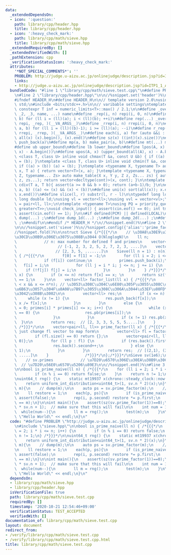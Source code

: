 ```yaml
---
data:
  _extendedDependsOn:
  - icon: ':question:'
    path: library/cpp/header.hpp
    title: library/cpp/header.hpp
  - icon: ':heavy_check_mark:'
    path: library/cpp/math/sieve.hpp
    title: library/cpp/math/sieve.hpp
  _extendedRequiredBy: []
  _extendedVerifiedWith: []
  _pathExtension: cpp
  _verificationStatusIcon: ':heavy_check_mark:'
  attributes:
    '*NOT_SPECIAL_COMMENTS*': ''
    PROBLEM: http://judge.u-aizu.ac.jp/onlinejudge/description.jsp?id=ITP1_1_A
    links:
    - http://judge.u-aizu.ac.jp/onlinejudge/description.jsp?id=ITP1_1_A
  bundledCode: "#line 1 \"library/cpp/math/sieve.test.cpp\"\n#define PROBLEM \"http://judge.u-aizu.ac.jp/onlinejudge/description.jsp?id=ITP1_1_A\"\
    \n#line 2 \"library/cpp/header.hpp\"\n\n//%snippet.set('header')%\n//%snippet.fold()%\n\
    #ifndef HEADER_H\n#define HEADER_H\n\n// template version 2.0\nusing namespace\
    \ std;\n#include <bits/stdc++.h>\n\n// varibable settings\ntemplate <class T>\
    \ constexpr T inf = numeric_limits<T>::max() / 2.1;\n\n#define _overload3(_1,\
    \ _2, _3, name, ...) name\n#define _rep(i, n) repi(i, 0, n)\n#define repi(i, a,\
    \ b) for (ll i = (ll)(a); i < (ll)(b); ++i)\n#define rep(...) _overload3(__VA_ARGS__,\
    \ repi, _rep, )(__VA_ARGS__)\n#define _rrep(i, n) rrepi(i, 0, n)\n#define rrepi(i,\
    \ a, b) for (ll i = (ll)((b)-1); i >= (ll)(a); --i)\n#define r_rep(...) _overload3(__VA_ARGS__,\
    \ rrepi, _rrep, )(__VA_ARGS__)\n#define each(i, a) for (auto &&i : a)\n#define\
    \ all(x) (x).begin(), (x).end()\n#define sz(x) ((int)(x).size())\n#define pb(a)\
    \ push_back(a)\n#define mp(a, b) make_pair(a, b)\n#define mt(...) make_tuple(__VA_ARGS__)\n\
    #define ub upper_bound\n#define lb lower_bound\n#define lpos(A, x) (lower_bound(all(A),\
    \ x) - A.begin())\n#define upos(A, x) (upper_bound(all(A), x) - A.begin())\ntemplate\
    \ <class T, class U> inline void chmax(T &a, const U &b) { if ((a) < (b)) (a)\
    \ = (b); }\ntemplate <class T, class U> inline void chmin(T &a, const U &b) {\
    \ if ((a) > (b)) (a) = (b); }\ntemplate <typename X, typename T> auto make_table(X\
    \ x, T a) { return vector<T>(x, a); }\ntemplate <typename X, typename Y, typename\
    \ Z, typename... Zs> auto make_table(X x, Y y, Z z, Zs... zs) { auto cont = make_table(y,\
    \ z, zs...); return vector<decltype(cont)>(x, cont); }\n\ntemplate <class T> T\
    \ cdiv(T a, T b){ assert(a >= 0 && b > 0); return (a+b-1)/b; }\n\n#define is_in(x,\
    \ a, b) ((a) <= (x) && (x) < (b))\n#define uni(x) sort(all(x)); x.erase(unique(all(x)),\
    \ x.end())\n#define slice(l, r) substr(l, r - l)\n\ntypedef long long ll;\ntypedef\
    \ long double ld;\nusing vl = vector<ll>;\nusing vvl = vector<vl>;\nusing pll\
    \ = pair<ll, ll>;\n\ntemplate <typename T>\nusing PQ = priority_queue<T, vector<T>,\
    \ greater<T>>;\nvoid check_input() { assert(cin.eof() == 0); int tmp; cin >> tmp;\
    \ assert(cin.eof() == 1); }\n\n#if defined(PCM) || defined(LOCAL)\n#else\n#define\
    \ dump(...) ;\n#define dump_1d(...) ;\n#define dump_2d(...) ;\n#define cerrendl\
    \ ;\n#endif\n\n#endif /* HEADER_H */\n//%snippet.end()%\n#line 2 \"library/cpp/math/sieve.hpp\"\
    \n\n//%snippet.set('sieve')%\n//%snippet.config({'alias':'prime_factor_by_sieve'})%\n\
    //%snippet.fold()%\n\nstruct Sieve {/*{{{*/\n    // \u30A8\u30E9\u30C8\u30B9\u30C6\
    \u30CD\u30B9\u306E\u3075\u308B\u3044 O(NloglogN)\n    ll n;                  \
    \            // n: max number for defined f and primes\n    vector<ll> f;    \
    \                  // [-1, 2, 3, 2, 5, 2, 7, 2, 3, ....]\n    vector<ll> primes;\
    \                 // [2, 3, 5, .......]\n    Sieve(ll n = 1) : n(n), f(n + 1)\
    \ { /*{{{*/\n        f[0] = f[1] = -1;\n        for (ll i = 2; i <= n; ++i) {\n\
    \            if (f[i]) continue;\n            primes.push_back(i);\n         \
    \   f[i] = i;\n            for (ll j = i * i; j <= n; j += i) {\n            \
    \    if (!f[j]) f[j] = i;\n            }\n        }\n    } /*}}}*/\n    bool is_prime(ll\
    \ x) {\n        if (x <= n) return f[x] == x; \n        return sz(factor_list(x))\
    \ == 1;\n    }\n\n    vector<ll> factor_list(ll x) { /*{{{*/\n        assert(0\
    \ < x && x <= n*n); // \u3053\u308C\u304C\u6E80\u305F\u3055\u308C\u306A\u3044\u3068\
    \u6B63\u3057\u304F\u8A08\u7B97\u3055\u308C\u306A\u3044\u53EF\u80FD\u6027\u304C\
    \u3042\u308B\u3002\n\n        vector<ll> res;\n        if (x <= n) {\n       \
    \     while (x != 1) {\n                res.push_back(f[x]);\n               \
    \ x /= f[x];\n            }\n        }\n        else {\n            for (ll i\
    \ = 0; primes[i] * primes[i] <= x; i++) {\n                while (x % primes[i]\
    \ == 0) {\n                    res.pb(primes[i]);\n                    x /= primes[i];\n\
    \                }\n            }\n            if (x != 1) res.pb(x);\n      \
    \  }\n\n        return res;  // [2, 3, 3, 5, 5, 5.....]\n    }               \
    \ /*}}}*/\n\n    vector<pair<ll, ll>> prime_factor(ll x) { /*{{{*/\n        //\
    \ just change fl vector to map form\n        vector<ll> fl = factor_list(x);\n\
    \        if (fl.size() == 0) return {};\n        vector<pair<ll, ll>> res = {mp(fl[0],\
    \ 0)};\n        for (ll p : fl) {\n            if (res.back().first == p) {\n\
    \                res.back().second++;\n            } else {\n                res.emplace_back(p,\
    \ 1);\n            }\n        }\n        return res;  // [(2,1), (3,2), (5,3),\
    \ .....]\n    }                /*}}}*/\n};/*}}}*/\nSieve sv(1e6);\n// How to use\n\
    \    // sv.primes            // \u7D20\u6570\u306E\u30EA\u30B9\u30C8\n    // sv.prime_factor(x);\
    \  // \u7D20\u56E0\u6570\u5206\u89E3\n\n//%snippet.end()%\n#line 3 \"library/cpp/math/sieve.test.cpp\"\
    \n\nbool is_prime_naive(ll n) { /*{{{*/\n    for (ll i = 2; i * i <= n; i++) {\n\
    \        if (n % i == 0) return false;\n    }\n    return n != 1;\n} /*}}}*/\n\
    \nuint64_t rng() {\n    static mt19937 x(chrono::steady_clock::now().time_since_epoch().count());\n\
    \    return uniform_int_distribution<uint64_t>(1, sv.n * 2)(x);\n}\n\nvoid test(ll\
    \ m){\n    // dump(m);\n\n    auto ps = sv.prime_factor(m);\n    // dump(ps);\n\
    \n    ll restore = 1;\n    each(p, ps){\n        if (is_prime_naive(p.first)==false)\
    \ assert(false);\n        rep(i, p.second) restore *= p.first;\n    }\n    assert(restore\
    \ == m);\n}\n\nint main(){\n    assert(sz(sv.prime_factor(1))==0);\n    // test(sv.n\
    \ * sv.n + 1);  // make sure that this will fail\n\n    int num = 100000;\n  \
    \  while(num--){\n        ll m = rng();\n        test(m);\n    }\n\n    cout <<\
    \ \"Hello World\" << endl;\n}\n"
  code: "#define PROBLEM \"http://judge.u-aizu.ac.jp/onlinejudge/description.jsp?id=ITP1_1_A\"\
    \n#include \"sieve.hpp\"\n\nbool is_prime_naive(ll n) { /*{{{*/\n    for (ll i\
    \ = 2; i * i <= n; i++) {\n        if (n % i == 0) return false;\n    }\n    return\
    \ n != 1;\n} /*}}}*/\n\nuint64_t rng() {\n    static mt19937 x(chrono::steady_clock::now().time_since_epoch().count());\n\
    \    return uniform_int_distribution<uint64_t>(1, sv.n * 2)(x);\n}\n\nvoid test(ll\
    \ m){\n    // dump(m);\n\n    auto ps = sv.prime_factor(m);\n    // dump(ps);\n\
    \n    ll restore = 1;\n    each(p, ps){\n        if (is_prime_naive(p.first)==false)\
    \ assert(false);\n        rep(i, p.second) restore *= p.first;\n    }\n    assert(restore\
    \ == m);\n}\n\nint main(){\n    assert(sz(sv.prime_factor(1))==0);\n    // test(sv.n\
    \ * sv.n + 1);  // make sure that this will fail\n\n    int num = 100000;\n  \
    \  while(num--){\n        ll m = rng();\n        test(m);\n    }\n\n    cout <<\
    \ \"Hello World\" << endl;\n}\n"
  dependsOn:
  - library/cpp/math/sieve.hpp
  - library/cpp/header.hpp
  isVerificationFile: true
  path: library/cpp/math/sieve.test.cpp
  requiredBy: []
  timestamp: '2020-10-21 12:54:46+09:00'
  verificationStatus: TEST_ACCEPTED
  verifiedWith: []
documentation_of: library/cpp/math/sieve.test.cpp
layout: document
redirect_from:
- /verify/library/cpp/math/sieve.test.cpp
- /verify/library/cpp/math/sieve.test.cpp.html
title: library/cpp/math/sieve.test.cpp
---
```

